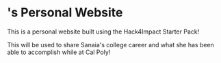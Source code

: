 # <Sanaia Pierre>'s Personal Website

This is a personal website built using the Hack4Impact Starter Pack!

This will be used to share Sanaia's college career and what she has been able to accomplish while at Cal Poly!